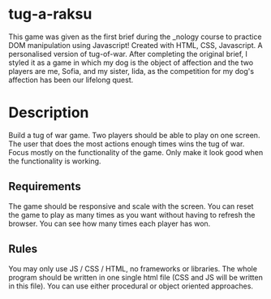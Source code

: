 # tug-a-raksu
This game was given as the first brief during the _nology course to practice DOM manipulation using Javascript! Created with HTML, CSS, Javascript. A personalised version of tug-of-war. After completing the original brief, I styled it as a game in which my dog is the object of affection and the two players are me, Sofia, and my sister, Iida, as the competition for my dog's affection has been our lifelong quest. 

# Description
Build a tug of war game. Two players should be able to play on one screen. The user that does the most actions enough times wins the tug of war. Focus mostly on the functionality of the game. Only make it look good when the functionality is working.

## Requirements
The game should be responsive and scale with the screen. You can reset the game to play as many times as you want without having to refresh the browser. You can see how many times each player has won.

## Rules
You may only use JS / CSS / HTML, no frameworks or libraries. The whole program should be written in one single html file (CSS and JS will be written in this file). You can use either procedural or object oriented approaches.




